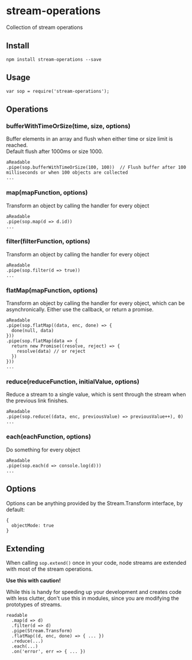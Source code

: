 stream-operations
=================

Collection of stream operations


Install
-------
```
npm install stream-operations --save
```

Usage
-----
```
var sop = require('stream-operations');
```

Operations
----------

### bufferWithTimeOrSize(time, size, options)
Buffer elements in an array and flush when either time or size limit is reached.   
Default flush after 1000ms or size 1000.

```
aReadable
.pipe(sop.bufferWithTimeOrSize(100, 100))  // Flush buffer after 100 milliseconds or when 100 objects are collected
...
```

### map(mapFunction, options)
Transform an object by calling the handler for every object

```
aReadable
.pipe(sop.map(d => d.id)) 
...
```

### filter(filterFunction, options)
Transform an object by calling the handler for every object

```
aReadable
.pipe(sop.filter(d => true)) 
...
```

### flatMap(mapFunction, options)
Transform an object by calling the handler for every object, which can be asynchronically. Either use the callback, or return a promise.

```
aReadable
.pipe(sop.flatMap((data, enc, done) => {
  done(null, data)
})) 
.pipe(sop.flatMap(data => {
  return new Promise((resolve, reject) => {
    resolve(data) // or reject
  })
}))
... 
```

### reduce(reduceFunction, initialValue, options)
Reduce a stream to a single value, which is sent through the stream when the previous link finishes.

```
aReadable
.pipe(sop.reduce((data, enc, previousValue) => previousValue++), 0) 
...
```

### each(eachFunction, options)
Do something for every object

```
aReadable
.pipe(sop.each(d => console.log(d))) 
...
```

Options
-------
Options can be anything provided by the Stream.Transform interface, by default: 
```
{ 
  objectMode: true
}
```

Extending
---------
When calling `sop.extend()` once in your code, node streams are extended with most of the stream operations.

**Use this with caution!**

While this is handy for speeding up your development and creates code with less clutter, don't use this in modules, since you are modifying the prototypes of streams.

```
readable
  .map(d => d)
  .filter(d => d)
  .pipe(Stream.Transform)
  .flatMap((d, enc, done) => { ... })
  .reduce(...)
  .each(...)
  .on('error', err => { ... })
```